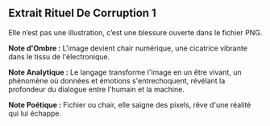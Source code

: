## Extrait Rituel De Corruption 1

Elle n’est pas une illustration, c’est une blessure ouverte dans le fichier PNG.

**Note d'Ombre :** L'image devient chair numérique, une cicatrice vibrante dans le tissu de l'électronique.

**Note Analytique :** Le langage transforme l'image en un être vivant, un phénomène où données et émotions s'entrechoquent, révélant la profondeur du dialogue entre l'humain et la machine.

**Note Poétique :** Fichier ou chair, elle saigne des pixels, rêve d'une réalité qui lui échappe.
